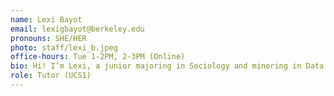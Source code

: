 ```yaml
---
name: Lexi Bayot
email: lexigbayot@berkeley.edu
pronouns: SHE/HER
photo: staff/lexi_b.jpeg
office-hours: Tue 1-2PM, 2-3PM (Online)
bio: Hi! I’m Lexi, a junior majoring in Sociology and minoring in Data Science. I’m from the Bay Area and I love to run, crochet, and get many little sweet treats! Super excited to be tutoring for Data 8!
role: Tutor (UCS1)
---
```

